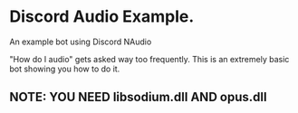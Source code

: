 # Discord Audio Example.
An example bot using Discord NAudio

"How do I audio" gets asked way too frequently.  This is an extremely basic bot showing you how to do it.

## NOTE: YOU NEED libsodium.dll AND opus.dll
